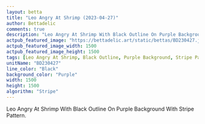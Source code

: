 ```yaml
---
layout: betta
title: "Leo Angry At Shrimp (2023-04-27)"
author: Bettadelic
comments: true
description: "Leo Angry At Shrimp With Black Outline On Purple Background With Stripe Pattern."
actpub_featured_image: "https://bettadelic.art/static/bettas/BD230427.jpg"
actpub_featured_image_width: 1500
actpub_featured_image_height: 1500
tags: [Leo Angry At Shrimp, Black Outline, Purple Background, Stripe Pattern, April 2023]
unitName: "BD230427"
line_color: "Black"
background_color: "Purple"
width: 1500
height: 1500
algorithm: "Stripe"
---
```


Leo Angry At Shrimp With Black Outline On Purple Background With Stripe Pattern.
